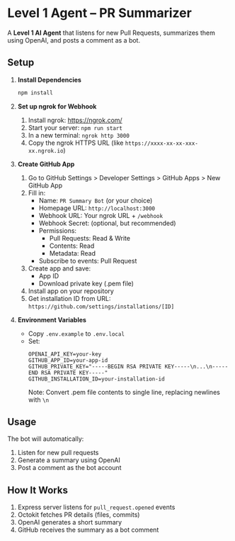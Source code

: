 # Level 1 Agent – PR Summarizer

A **Level 1 AI Agent** that listens for new Pull Requests, summarizes them using OpenAI, and posts a comment as a bot.

## Setup

1. **Install Dependencies**

   ```bash
   npm install
   ```

2. **Set up ngrok for Webhook**

   1. Install ngrok: https://ngrok.com/
   2. Start your server: `npm run start`
   3. In a new terminal: `ngrok http 3000`
   4. Copy the ngrok HTTPS URL (like `https://xxxx-xx-xx-xxx-xx.ngrok.io`)

3. **Create GitHub App**

   1. Go to GitHub Settings > Developer Settings > GitHub Apps > New GitHub App
   2. Fill in:
      - Name: `PR Summary Bot` (or your choice)
      - Homepage URL: `http://localhost:3000`
      - Webhook URL: Your ngrok URL + `/webhook`
      - Webhook Secret: (optional, but recommended)
      - Permissions:
        - Pull Requests: Read & Write
        - Contents: Read
        - Metadata: Read
      - Subscribe to events: Pull Request
   3. Create app and save:
      - App ID
      - Download private key (.pem file)
   4. Install app on your repository
   5. Get installation ID from URL: `https://github.com/settings/installations/[ID]`

4. **Environment Variables**
   - Copy `.env.example` to `.env.local`
   - Set:
     ```
     OPENAI_API_KEY=your-key
     GITHUB_APP_ID=your-app-id
     GITHUB_PRIVATE_KEY="-----BEGIN RSA PRIVATE KEY-----\n...\n-----END RSA PRIVATE KEY-----"
     GITHUB_INSTALLATION_ID=your-installation-id
     ```
     Note: Convert .pem file contents to single line, replacing newlines with `\n`

## Usage

The bot will automatically:

1. Listen for new pull requests
2. Generate a summary using OpenAI
3. Post a comment as the bot account

## How It Works

1. Express server listens for `pull_request.opened` events
2. Octokit fetches PR details (files, commits)
3. OpenAI generates a short summary
4. GitHub receives the summary as a bot comment
